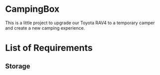 # CampingBox

This is a little project to upgrade our Toyota RAV4 to a temporary camper and create a new camping experience.

# List of Requirements

## Storage
